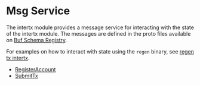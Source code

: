# Msg Service

The intertx module provides a message service for interacting with the state of the intertx module. The messages are defined in the proto files available on [Buf Schema Registry](https://buf.build/regen/regen-ledger).

For examples on how to interact with state using the `regen` binary, see [regen tx intertx](../../commands/regen_tx_intertx.md).

<!-- listed alphabetically -->

- [RegisterAccount](https://buf.build/regen/regen-ledger/docs/main:regen.intertx.v1#regen.intertx.v1.Msg.RegisterAccount)
- [SubmitTx](https://buf.build/regen/regen-ledger/docs/main:regen.intertx.v1#regen.intertx.v1.Msg.SubmitTx)
